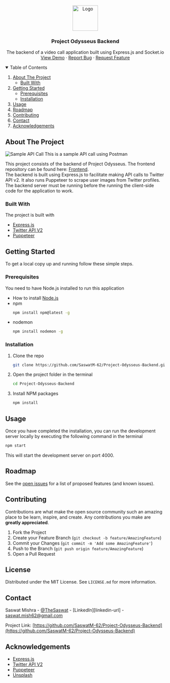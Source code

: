 <!-- PROJECT LOGO -->
<br />
<p align="center">
  <a href="https://github.com/SaswatM-62/Video-Call-Application-Backend">
    <img src="images/video-call.png" alt="Logo" width="80" height="80">
  </a>

  <h3 align="center">Project Odysseus Backend</h3>

  <p align="center">
    The backend of a video call application built using Express.js and Socket.io
    <br />
    <a href="https://github.com/SaswatM-62/Project-Odysseus-Backend/">View Demo</a>
    ·
    <a href="https://github.com/SaswatM-62/Project-Odysseus-Backend/issues">Report Bug</a>
    ·
    <a href="https://github.com/SaswatM-62/Project-Odysseus-Backend/issues">Request Feature</a>
  </p>
</p>



<!-- TABLE OF CONTENTS -->
<details open="open">
  <summary>Table of Contents</summary>
  <ol>
    <li>
      <a href="#about-the-project">About The Project</a>
      <ul>
        <li><a href="#built-with">Built With</a></li>
      </ul>
    </li>
    <li>
      <a href="#getting-started">Getting Started</a>
      <ul>
        <li><a href="#prerequisites">Prerequisites</a></li>
        <li><a href="#installation">Installation</a></li>
      </ul>
    </li>
    <li><a href="#usage">Usage</a></li>
    <li><a href="#roadmap">Roadmap</a></li>
    <li><a href="#contributing">Contributing</a></li>
    <li><a href="#contact">Contact</a></li>
    <li><a href="#acknowledgements">Acknowledgements</a></li>
  </ol>
</details>



<!-- ABOUT THE PROJECT -->
## About The Project

![Sample API Call][product-screenshot] 
This is a sample API call using Postman

This project consists of the backend of Project Odysseus. The frontend repository can be found here: [Frontend](https://github.com/HOTSONHONET/Project-Odysseus).  
The backend is built using Express.js to facilitate making API calls to Twitter API v2. 
It also runs Puppeteer to scrape user images from Twitter profiles.  
The backend server must be running before the running the client-side code for the application to work.
      
### Built With

The project is built with
* [Express.js](https://expressjs.com/)
* [Twitter API V2](https://developer.twitter.com/en/)
* [Puppeteer](https://www.npmjs.com/package/puppeteer)

  

<!-- GETTING STARTED -->
## Getting Started

To get a local copy up and running follow these simple steps.

### Prerequisites

You need to have Node.js installed to run this application  
* How to install [Node.js](https://nodejs.org/en/)
* npm
  ```sh
  npm install npm@latest -g
  ```
* nodemon
  ```sh
  npm install nodemon -g
  ```
  
  
### Installation

1. Clone the repo
   ```sh
   git clone https://github.com/SaswatM-62/Project-Odysseus-Backend.git
   ```
2. Open the project folder in the terminal
   ```sh
   cd Project-Odysseus-Backend
   ```
3. Install NPM packages
   ```sh
   npm install
   ```
  
  
<!-- USAGE EXAMPLES -->
## Usage

Once you have completed the installation, you can run the development server locally by executing the following command in the terminal
   ```sh
   npm start
   ```
This will start the development server on port 4000.

<!-- ROADMAP -->
## Roadmap

See the [open issues](https://github.com/SaswatM-62/Project-Odysseus-Backend/issues) for a list of proposed features (and known issues).



<!-- CONTRIBUTING -->
## Contributing

Contributions are what make the open source community such an amazing place to be learn, inspire, and create. Any contributions you make are **greatly appreciated**.

1. Fork the Project
2. Create your Feature Branch (`git checkout -b feature/AmazingFeature`)
3. Commit your Changes (`git commit -m 'Add some AmazingFeature'`)
4. Push to the Branch (`git push origin feature/AmazingFeature`)
5. Open a Pull Request



<!-- LICENSE -->
## License

Distributed under the MIT License. See `LICENSE.md` for more information.



<!-- CONTACT -->
## Contact

Saswat Mishra - [@TheSaswat](https://twitter.com/TheSaswat) - [LinkedIn][linkedin-url] - saswat.mish62@gmail.com

Project Link: [https://github.com/SaswatM-62/Project-Odysseus-Backend](https://github.com/SaswatM-62/Project-Odysseus-Backend)



<!-- ACKNOWLEDGEMENTS -->
## Acknowledgements
* [Express.js](https://expressjs.com/)
* [Twitter API V2](https://developer.twitter.com/en/)
* [Puppeteer](https://www.npmjs.com/package/puppeteer)
* [Unsplash](https://unsplash.com/)


<!-- MARKDOWN LINKS & IMAGES -->

[product-screenshot]: https://i.imgur.com/rUnsqyA.png
